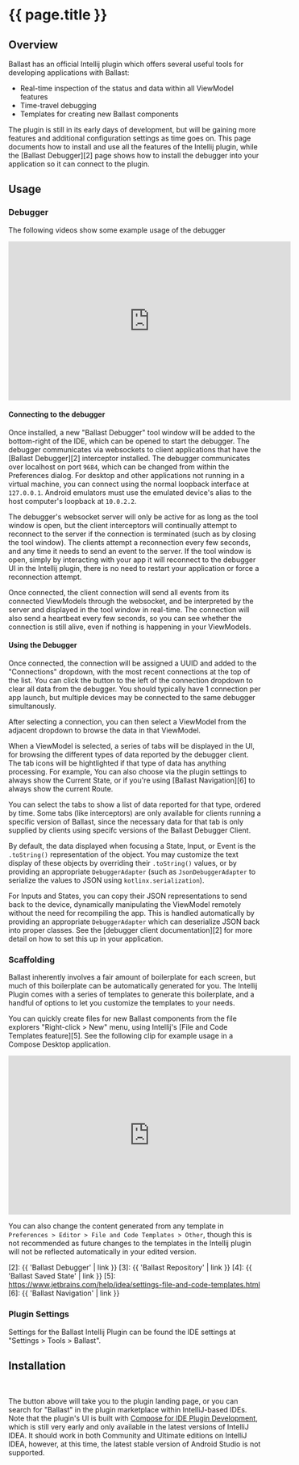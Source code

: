 ---
---

# {{ page.title }}

## Overview

Ballast has an official Intellij plugin which offers several useful tools for developing applications with Ballast:

- Real-time inspection of the status and data within all ViewModel features
- Time-travel debugging
- Templates for creating new Ballast components

The plugin is still in its early days of development, but will be gaining more features and additional configuration 
settings as time goes on. This page documents how to install and use all the features of the Intellij plugin, while the 
[Ballast Debugger][2] page shows how to install the debugger into your application so it can connect to the plugin.

## Usage

### Debugger

The following videos show some example usage of the debugger

<iframe width="560" height="315" src="https://www.youtube.com/embed/KBUIdMzYdCo?si=c800_AW72TALYC9e" title="Ballast Debugger Example" frameborder="0" allow="accelerometer; autoplay; clipboard-write; encrypted-media; gyroscope; picture-in-picture; web-share" allowfullscreen></iframe>

#### Connecting to the debugger

Once installed, a new "Ballast Debugger" tool window will be added to the bottom-right of the IDE, which can be opened
to start the debugger. The debugger communicates via websockets to client applications that have the 
[Ballast Debugger][2] interceptor installed. The debugger communicates over localhost on port `9684`, which can be 
changed from within the Preferences dialog. For desktop and other applications not running in a virtual machine, you can 
connect using the normal loopback interface at `127.0.0.1`. Android emulators must use the emulated device's alias 
to the host computer's loopback at `10.0.2.2`.

The debugger's websocket server will only be active for as long as the tool window is open, but the client interceptors
will continually attempt to reconnect to the server if the connection is terminated (such as by closing the tool 
window). The clients attempt a reconnection every few seconds, and any time it needs to send an event to the server. If
the tool window is open, simply by interacting with your app it will reconnect to the debugger UI in the Intellij 
plugin, there is no need to restart your application or force a reconnection attempt.

Once connected, the client connection will send all events from its connected ViewModels through the websocket, and be 
interpreted by the server and displayed in the tool window in real-time. The connection will also send a heartbeat every
few seconds, so you can see whether the connection is still alive, even if nothing is happening in your ViewModels.

#### Using the Debugger

Once connected, the connection will be assigned a UUID and added to the "Connections" dropdown, with the most recent 
connections at the top of the list. You can click the button to the left of the connection dropdown to clear all data 
from the debugger. You should typically have 1 connection per app launch, but multiple devices may be connected to the
same debugger simultanously.

After selecting a connection, you can then select a ViewModel from the adjacent dropdown to browse the data in that
ViewModel.

When a ViewModel is selected, a series of tabs will be displayed in the UI, for browsing the different types of data 
reported by the debugger client. The tab icons will be hightlighted if that type of data has anything processing. For 
example, You can also choose via the plugin settings to always show the Current State, or if you're using 
[Ballast Navigation][6] to always show the current Route. 

You can select the tabs to show a list of data reported for that type, ordered by time. Some tabs (like interceptors) 
are only available for clients running a specific version of Ballast, since the necessary data for that tab is only 
supplied by clients using specifc versions of the Ballast Debugger Client.

By default, the data displayed when focusing a State, Input, or Event is the `.toString()` representation of the object.
You may customize the text display of these objects by overriding their `.toString()` values, or by providing an 
appropriate `DebuggerAdapter` (such as `JsonDebuggerAdapter` to serialize the values to JSON using 
`kotlinx.serialization`). 

For Inputs and States, you can copy their JSON representations to send back to the device, dynamically manipulating the
ViewModel remotely without the need for recompiling the app. This is handled automatically by providing an appropriate 
`DebuggerAdapter` which can deserialize JSON back into proper classes. See the [debugger client documentation][2] for 
more detail on how to set this up in your application.

### Scaffolding

Ballast inherently involves a fair amount of boilerplate for each screen, but much of this boilerplate can be 
automatically generated for you. The Intellij Plugin comes with a series of templates to generate this boilerplate, and
a handful of options to let you customize the templates to your needs.

You can quickly create files for new Ballast components from the file explorers "Right-click > New" menu, using 
Intellij's [File and Code Templates feature][5]. See the following clip for example usage in a Compose Desktop 
application.

<iframe width="560" height="315" src="https://www.youtube.com/embed/fDdF4E5u7SQ?si=_d0KJtfpHPQHdEs0" title="Ballast Intellij Plugin Templates" frameborder="0" allow="accelerometer; autoplay; clipboard-write; encrypted-media; gyroscope; picture-in-picture; web-share" allowfullscreen></iframe>

You can also change the content generated from any template in `Preferences > Editor > File and Code Templates > Other`,
though this is not recommended as future changes to the templates in the Intellij plugin will not be reflected 
automatically in your edited version.

[1]: https://plugins.jetbrains.com/plugin/18439-compose-for-ide-plugin-development-experimental-
[2]: {{ 'Ballast Debugger' | link }}
[3]: {{ 'Ballast Repository' | link }}
[4]: {{ 'Ballast Saved State' | link }}
[5]: https://www.jetbrains.com/help/idea/settings-file-and-code-templates.html
[6]: {{ 'Ballast Navigation' | link }}

### Plugin Settings

Settings for the Ballast Intellij Plugin can be found the IDE settings at "Settings > Tools > Ballast".


## Installation

<div id="intellij-plugin-button"></div>
<br>

The button above will take you to the plugin landing page, or you can search for "Ballast" in the plugin marketplace
within IntelliJ-based IDEs. Note that the plugin's UI is built with [Compose for IDE Plugin Development][1], which is
still very early and only available in the latest versions of IntelliJ IDEA. It should work in both Community and
Ultimate editions on IntelliJ IDEA, however, at this time, the latest stable version of Android Studio is not supported.

